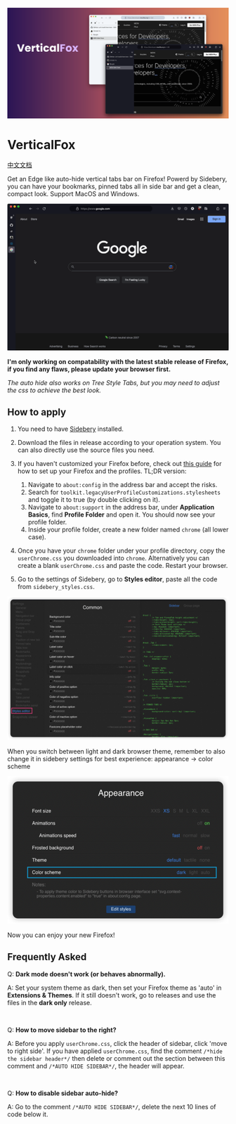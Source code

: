 ![](./assets/header.png)

# VerticalFox

[中文文档](readme_ch.md)

Get an Edge like auto-hide vertical tabs bar on Firefox! Powerd by Sidebery, you can have your bookmarks, pinned tabs all in side bar and get a clean, compact look. Support MacOS and Windows.

![](./assets/gif1.gif)

**I'm only working on compatability with the latest stable release of Firefox, if you find any flaws, please update your browser first.**

*The auto hide also works on Tree Style Tabs, but you may need to adjust the css to achieve the best look.*

## How to apply

1. You need to have [Sidebery](https://addons.mozilla.org/en-US/firefox/addon/sidebery/) installed.
2. Download the files in release according to your operation system. You can also directly use the source files you need.
3. If you haven't customized your Firefox before, check out [this guide](https://www.reddit.com/r/firefox/wiki/userchrome/) for how to set up your Firefox and the profiles. TL;DR version:

   1. Navigate to `about:config` in the address bar and accept the risks.
   2. Search for `toolkit.legacyUserProfileCustomizations.stylesheets` and toggle it to true (by double clicking on it).
   3. Navigate to `about:support` in the address bar, under **Application Basics**, find **Profile Folder** and open it. You should now see your profile folder.
   4. Inside your profile folder, create a new folder named `chrome` (all lower case).
4. Once you have your `chrome` folder under your profile directory, copy the `userChrome.css` you downloaded into `chrome`. Alternatively you can create a blank `userChrome.css` and paste the code. Restart your browser.
5. Go to the settings of Sidebery, go to **Styles editor**, paste all the code from `sidebery_styles.css`. 

![](/assets/img1.png)

When you switch between light and dark browser theme, remember to also change it in sidebery settings for best experience: appearance -> color scheme

![](assets/img2.png)

Now you can enjoy your new Firefox!

## Frequently Asked
Q: **Dark mode doesn't work (or behaves abnormally).**

A: Set your system theme as dark, then set your Firefox theme as 'auto' in **Extensions & Themes**. If it still doesn't work, go to releases and use the files in the **dark only** release.

<br/>

Q: **How to move sidebar to the right?**

A: Before you apply `userChrome.css`, click the header of sidebar, click 'move to right side'. If you have applied `userChrome.css`, find the comment `/*hide the sidebar header*/` then delete or comment out the section between this comment and `/*AUTO HIDE SIDEBAR*/`, the header will appear. 

<br/>

Q: **How to disable sidebar auto-hide?**

A: Go to the comment `/*AUTO HIDE SIDEBAR*/`, delete the next 10 lines of code below it.
